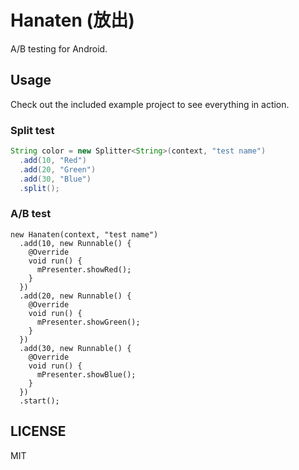 # Hanaten (放出)

A/B testing for Android.

## Usage

Check out the included example project to see everything in action.

### Split test

```java
String color = new Splitter<String>(context, "test name")
  .add(10, "Red")
  .add(20, "Green")
  .add(30, "Blue")
  .split();
```

### A/B test

```
new Hanaten(context, "test name")
  .add(10, new Runnable() {
    @Override
    void run() {
      mPresenter.showRed();
    }
  })
  .add(20, new Runnable() {
    @Override
    void run() {
      mPresenter.showGreen();
    }
  })
  .add(30, new Runnable() {
    @Override
    void run() {
      mPresenter.showBlue();
    }
  })
  .start();
```

## LICENSE

MIT
